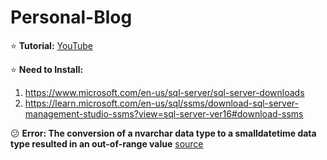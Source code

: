 # Personal-Blog

⭐ **Tutorial:** [YouTube](https://youtu.be/ETEHlrwvE6Q)

⭐ **Need to Install:** <br>
1. https://www.microsoft.com/en-us/sql-server/sql-server-downloads
2. https://learn.microsoft.com/en-us/sql/ssms/download-sql-server-management-studio-ssms?view=sql-server-ver16#download-ssms

😕 **Error: The conversion of a nvarchar data type to a smalldatetime data type resulted in an out-of-range value** [source](https://stackoverflow.com/questions/2307550/error-the-conversion-of-a-nvarchar-data-type-to-a-smalldatetime-data-type-resul) 

